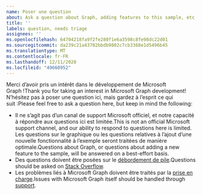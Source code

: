 ```yaml
---
name: Poser une question
about: Ask a question about Graph, adding features to this sample, etc.
title: ''
labels: question, needs triage
assignees: ''
ms.openlocfilehash: 64704218fa9f2fe280f1e6a3598c8fe98dc22d01
ms.sourcegitcommit: da239c21a43782bbdb9802c7cb3368e1d5496b45
ms.translationtype: MT
ms.contentlocale: fr-FR
ms.lasthandoff: 12/11/2020
ms.locfileid: "49660952"
---
```

<span data-ttu-id="584aa-102">Merci d’avoir pris un intérêt dans le développement de Microsoft Graph !</span><span class="sxs-lookup"><span data-stu-id="584aa-102">Thank you for taking an interest in Microsoft Graph development!</span></span> <span data-ttu-id="584aa-103">N’hésitez pas à poser une question ici, mais gardez à l’esprit ce qui suit :</span><span class="sxs-lookup"><span data-stu-id="584aa-103">Please feel free to ask a question here, but keep in mind the following:</span></span>

- <span data-ttu-id="584aa-104">Il ne s’agit pas d’un canal de support Microsoft officiel, et notre capacité à répondre aux questions ici est limitée.</span><span class="sxs-lookup"><span data-stu-id="584aa-104">This is not an official Microsoft support channel, and our ability to respond to questions here is limited.</span></span> <span data-ttu-id="584aa-105">Les questions sur le graphique ou les questions relatives à l’ajout d’une nouvelle fonctionnalité à l’exemple seront traitées de manière optimale.</span><span class="sxs-lookup"><span data-stu-id="584aa-105">Questions about Graph, or questions about adding a new feature to the sample, will be answered on a best-effort basis.</span></span>
- <span data-ttu-id="584aa-106">Des questions doivent être posées sur le [débordement de pile](https://stackoverflow.com/questions/tagged/microsoft-graph).</span><span class="sxs-lookup"><span data-stu-id="584aa-106">Questions should be asked on [Stack Overflow](https://stackoverflow.com/questions/tagged/microsoft-graph).</span></span>
- <span data-ttu-id="584aa-107">Les problèmes liés à Microsoft Graph doivent être traités par la [prise en charge](https://developer.microsoft.com/graph/support).</span><span class="sxs-lookup"><span data-stu-id="584aa-107">Issues with Microsoft Graph itself should be handled through [support](https://developer.microsoft.com/graph/support).</span></span>
